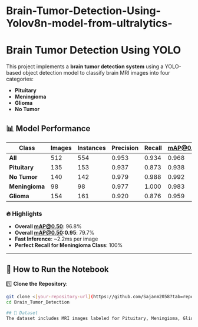 # Brain-Tumor-Detection-Using-Yolov8n-model-from-ultralytics-
# Brain Tumor Detection Using YOLO

This project implements a **brain tumor detection system** using a YOLO-based object detection model to classify brain MRI images into four categories:  
- **Pituitary**  
- **Meningioma**  
- **Glioma**  
- **No Tumor**

## 📊 Model Performance

| Class          | Images | Instances | Precision | Recall | mAP@0.50 | mAP@0.50:0.95 |
|----------------|--------|-----------|-----------|--------|----------|---------------|
| **All**        | 512    | 554       | 0.953     | 0.934  | 0.968    | 0.797         |
| **Pituitary**   | 135    | 153       | 0.937     | 0.873  | 0.938    | 0.762         |
| **No Tumor**    | 140    | 142       | 0.979     | 0.988  | 0.992    | 0.833         |
| **Meningioma**  | 98     | 98        | 0.977     | 1.000  | 0.983    | 0.836         |
| **Glioma**      | 154    | 161       | 0.920     | 0.876  | 0.959    | 0.755         |

### 🔥 Highlights
- **Overall mAP@0.50**: 96.8%  
- **Overall mAP@0.50:0.95**: 79.7%  
- **Fast Inference**: ~2.2ms per image  
- **Perfect Recall for Meningioma Class**: 100%

---

## 🚀 How to Run the Notebook

1️⃣ **Clone the Repository**:
```bash
git clone <[your-repository-url](https://github.com/Sajanm2058?tab=repositories)>
cd Brain_Tumor_Detection

## 🧠 Dataset
The dataset includes MRI images labeled for Pituitary, Meningioma, Glioma, and No Tumor classes.

